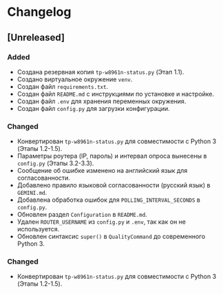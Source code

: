 # Changelog

## [Unreleased]

### Added
- Создана резервная копия `tp-w8961n-status.py` (Этап 1.1).
- Создано виртуальное окружение `venv`.
- Создан файл `requirements.txt`.
- Создан файл `README.md` с инструкциями по установке и настройке.
- Создан файл `.env` для хранения переменных окружения.
- Создан файл `config.py` для загрузки конфигурации.

### Changed
- Конвертирован `tp-w8961n-status.py` для совместимости с Python 3 (Этапы 1.2-1.5).
- Параметры роутера (IP, пароль) и интервал опроса вынесены в `config.py` (Этапы 3.2-3.3).
- Сообщение об ошибке изменено на английский язык для согласованности.
- Добавлено правило языковой согласованности (русский язык) в `GEMINI.md`.
- Добавлена обработка ошибок для `POLLING_INTERVAL_SECONDS` в `config.py`.
- Обновлен раздел `Configuration` в `README.md`.
- Удален `ROUTER_USERNAME` из `config.py` и `.env`, так как он не используется.
- Обновлен синтаксис `super()` в `QualityCommand` до современного Python 3.

### Changed
- Конвертирован `tp-w8961n-status.py` для совместимости с Python 3 (Этапы 1.2-1.5).
